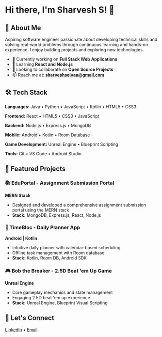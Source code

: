 # Hi there, I'm Sharvesh S! 👋

## 🚀 About Me

Aspiring software engineer passionate about developing technical skills and solving real-world problems through continuous learning and hands-on experience. I enjoy building projects and exploring new technologies.

- 🔭 Currently working on **Full Stack Web Applications**
- 🌱 Learning **React and Node.js**
- 👯 Looking to collaborate on **Open Source Projects**
- 📫 Reach me at: **sharveshselvaa@gmail.com**

## 🛠️ Tech Stack

**Languages:** Java • Python • JavaScript • Kotlin • HTML5 • CSS3

**Frontend:** React • HTML5 • CSS3 • JavaScript

**Backend:** Node.js • Express.js • MongoDB

**Mobile:** Android • Kotlin • Room Database

**Game Development:** Unreal Engine • Blueprint Scripting

**Tools:** Git • VS Code • Android Studio

## 🎯 Featured Projects

### 📚 EduPortal - Assignment Submission Portal
**MERN Stack**
- Designed and developed a comprehensive assignment submission portal using the MERN stack
- **Stack:** MongoDB, Express.js, React, Node.js

### 📱 TimeBloc - Daily Planner App
**Android | Kotlin**
- Intuitive daily planner with calendar-based scheduling
- Offline task management with Room database
- **Stack:** Kotlin, Room DB, Android SDK

### 🎮 Bob the Breaker - 2.5D Beat 'em Up Game
**Unreal Engine**
- Core gameplay mechanics and state management
- Engaging 2.5D beat 'em up experience
- **Stack:** Unreal Engine, Blueprint Visual Scripting


## 🤝 Let's Connect

[LinkedIn](https://www.linkedin.com/in/sharvesh-selvaraj-397b941ba/) • [Email](mailto:sharveshselvaa@gmail.com) 

